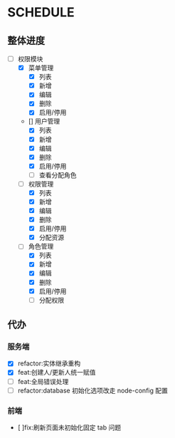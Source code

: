 # SCHEDULE

## 整体进度

- [ ] 权限模块
  - [x] 菜单管理
    - [x] 列表
    - [x] 新增
    - [x] 编辑
    - [x] 删除
    - [x] 启用/停用
  - [] 用户管理
    - [x] 列表
    - [x] 新增
    - [x] 编辑
    - [x] 删除
    - [x] 启用/停用
    - [ ] 查看分配角色
  - [ ] 权限管理
    - [x] 列表
    - [x] 新增
    - [x] 编辑
    - [x] 删除
    - [x] 启用/停用
    - [x] 分配资源
  - [ ] 角色管理
    - [x] 列表
    - [x] 新增
    - [x] 编辑
    - [x] 删除
    - [x] 启用/停用
    - [ ] 分配权限

## 代办

### 服务端

- [x] refactor:实体继承重构
- [x] feat:创建人/更新人统一赋值
- [ ] feat:全局错误处理
- [ ] refactor:database 初始化选项改走 node-config 配置

### 前端

- [ ]fix:刷新页面未初始化固定 tab 问题